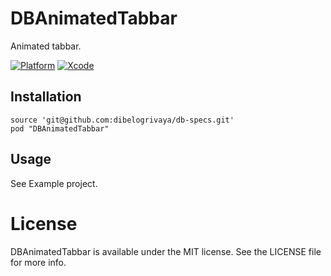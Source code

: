 # DBAnimatedTabbar

Animated tabbar.

[![Platform](https://img.shields.io/badge/platform-iOS-lightgrey.svg)](https://github.com/dibelogrivaya/DBAnimatedTabbar)
[![Xcode](https://img.shields.io/badge/Xcode-9.0-blue.svg)](https://developer.apple.com/xcode)

## Installation

```objc
source 'git@github.com:dibelogrivaya/db-specs.git'
pod "DBAnimatedTabbar" 
```

## Usage

See Example project.

# License

DBAnimatedTabbar is available under the MIT license. See the LICENSE file for more info.
